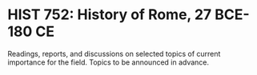 # HIST 752: History of Rome, 27 BCE-180 CE

Readings, reports, and discussions on selected topics of current importance for the field. Topics to be announced in advance.